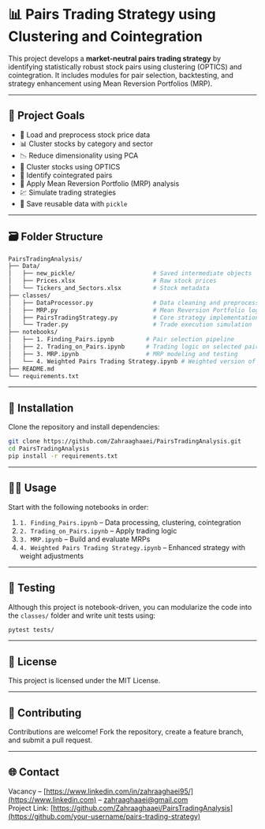 # 📊 Pairs Trading Strategy using Clustering and Cointegration

This project develops a **market-neutral pairs trading strategy** by identifying statistically robust stock pairs using clustering (OPTICS) and cointegration. It includes modules for pair selection, backtesting, and strategy enhancement using Mean Reversion Portfolios (MRP).

---

## 🎯 Project Goals

- 🧹 Load and preprocess stock price data
- 📊 Cluster stocks by category and sector
- 📉 Reduce dimensionality using PCA
- 🤖 Cluster stocks using OPTICS
- 🔗 Identify cointegrated pairs
- 🧪 Apply Mean Reversion Portfolio (MRP) analysis
- 💹 Simulate trading strategies
- 💾 Save reusable data with `pickle`

---

## 🗃️ Folder Structure

```bash
PairsTradingAnalysis/
├── Data/
│   ├── new_pickle/                      # Saved intermediate objects
│   ├── Prices.xlsx                      # Raw stock prices
│   └── Tickers_and_Sectors.xlsx         # Stock metadata
├── classes/
│   ├── DataProcessor.py                 # Data cleaning and preprocessing
│   ├── MRP.py                           # Mean Reversion Portfolio logic
│   ├── PairsTradingStrategy.py          # Core strategy implementation
│   └── Trader.py                        # Trade execution simulation
├── notebooks/
│   ├── 1. Finding_Pairs.ipynb         # Pair selection pipeline
│   ├── 2. Trading_on_Pairs.ipynb      # Trading logic on selected pairs
│   ├── 3. MRP.ipynb                   # MRP modeling and testing
│   └── 4. Weighted Pairs Trading Strategy.ipynb # Weighted version of the strategy
├── README.md
└── requirements.txt
```

---

## 🔧 Installation

Clone the repository and install dependencies:

```bash
git clone https://github.com/Zahraaghaaei/PairsTradingAnalysis.git
cd PairsTradingAnalysis
pip install -r requirements.txt
```

---

## 🧑‍💻 Usage

Start with the following notebooks in order:

1. `1. Finding_Pairs.ipynb` – Data processing, clustering, cointegration
2. `2. Trading_on_Pairs.ipynb` – Apply trading logic
3. `3. MRP.ipynb` – Build and evaluate MRPs
4. `4. Weighted Pairs Trading Strategy.ipynb` – Enhanced strategy with weight adjustments

---

## 🧪 Testing

Although this project is notebook-driven, you can modularize the code into the `classes/` folder and write unit tests using:

```bash
pytest tests/
```

---

## 📄 License

This project is licensed under the MIT License.

---

## 🤝 Contributing

Contributions are welcome! Fork the repository, create a feature branch, and submit a pull request.

---

## 🌐 Contact

Vacancy – [https://www.linkedin.com/in/zahraaghaei95/](https://www.linkedin.com) – zahraaghaaei@gmail.com  
Project Link: [https://github.com/Zahraaghaaei/PairsTradingAnalysis](https://github.com/your-username/pairs-trading-strategy)
